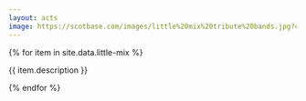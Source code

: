```yaml
---
layout: acts
image: https://scotbase.com/images/little%20mix%20tribute%20bands.jpg?crc=88139275
---
```


<div class="row mt-4 mb-4">
  {% for item in site.data.little-mix %}
    <div class="col-md-4 mb-5">
      <div class="card border-0 shadow h-100">
        <a href="/acts/{{ item.title | slugify }}">
          <img class="card-img-top" src="{{ item.image_src }}" alt="" />
        </a>
         <div class="card-body">
          <p class="card-text">{{ item.description }}</p>
        </div>
      </div>
    </div>
  {% endfor %}
</div>
